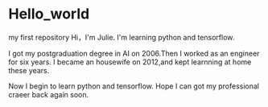 # Hello_world
my first repository
Hi，I'm Julie. I'm learning python and tensorflow.

I got my postgraduation degree in AI on 2006.Then I worked as an engineer for six years. I became an housewife on 2012,and kept learnning at home these years.

Now I begin to learn python and tensorflow. Hope I can got my professional craeer back again soon.



